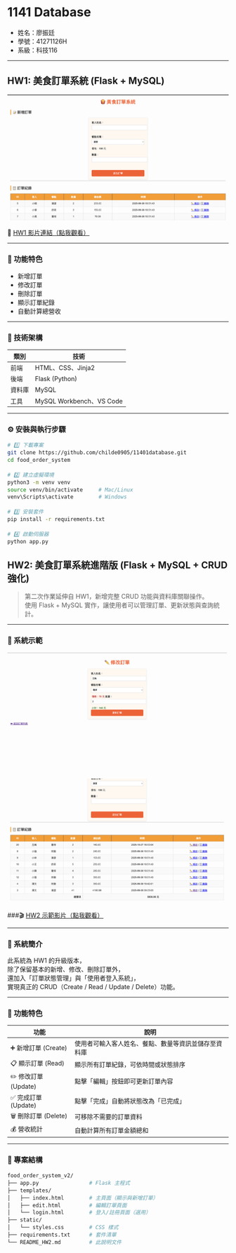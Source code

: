 # 1141 Database

- 姓名：廖振廷  
- 學號：41271126H  
- 系級：科技116  

---

## HW1:  美食訂單系統 (Flask + MySQL)

<img src="images/demo.png" alt="系統示範" width="600">

🎥 [HW1 影片連結（點我觀看）](https://youtu.be/WG6yLcLKp0M)

---

### 🧩 功能特色

- 新增訂單  
- 修改訂單  
- 刪除訂單  
- 顯示訂單紀錄  
- 自動計算總營收  

---

### 🧱 技術架構

| 類別 | 技術 |
|------|------|
| 前端 | HTML、CSS、Jinja2 |
| 後端 | Flask (Python) |
| 資料庫 | MySQL |
| 工具 | MySQL Workbench、VS Code |

---

### ⚙️ 安裝與執行步驟

```bash
# 1️⃣ 下載專案
git clone https://github.com/childe0905/11401database.git
cd food_order_system

# 2️⃣ 建立虛擬環境
python3 -m venv venv
source venv/bin/activate     # Mac/Linux
venv\Scripts\activate        # Windows

# 3️⃣ 安裝套件
pip install -r requirements.txt

# 4️⃣ 啟動伺服器
python app.py
```
## HW2:  美食訂單系統進階版 (Flask + MySQL + CRUD 強化)

> 第二次作業延伸自 HW1，新增完整 CRUD 功能與資料庫關聯操作。  
> 使用 Flask + MySQL 實作，讓使用者可以管理訂單、更新狀態與查詢統計。

---

### 🎥 系統示範

<img src="images/demo_hw2.png" alt="系統示範" width="500"> <img src="images/demo_hw2-2.png" alt="系統示範" width="500">

###🎬 [HW2 示範影片（點我觀看）](https://youtu.be/your-hw2-demo-link)

---

### 🧭 系統簡介

此系統為 HW1 的升級版本，  
除了保留基本的新增、修改、刪除訂單外，  
還加入「訂單狀態管理」與「使用者登入系統」，  
實現真正的 CRUD（Create / Read / Update / Delete）功能。

---

### 🧩 功能特色

| 功能 | 說明 |
|------|------|
| ➕ 新增訂單 (Create) | 使用者可輸入客人姓名、餐點、數量等資訊並儲存至資料庫 |
| 📋 顯示訂單 (Read) | 顯示所有訂單紀錄，可依時間或狀態排序 |
| ✏️ 修改訂單 (Update) | 點擊「編輯」按鈕即可更新訂單內容 |
| ✅ 完成訂單 (Update) | 點擊「完成」自動將狀態改為「已完成」 |
| 🗑 刪除訂單 (Delete) | 可移除不需要的訂單資料 |
| 💰 營收統計 | 自動計算所有訂單金額總和 |

---

### 🧱 專案結構

```bash
food_order_system_v2/
├── app.py                # Flask 主程式
├── templates/
│   ├── index.html        # 主頁面（顯示與新增訂單）
│   ├── edit.html         # 編輯訂單頁面
│   └── login.html        # 登入/註冊頁面（選用）
├── static/
│   └── styles.css        # CSS 樣式
├── requirements.txt      # 套件清單
└── README_HW2.md         # 此說明文件
